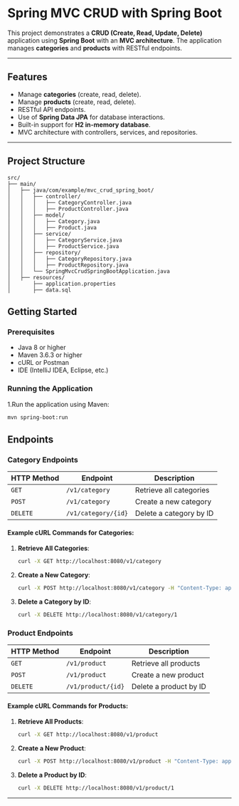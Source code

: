 # Spring MVC CRUD with Spring Boot

This project demonstrates a **CRUD (Create, Read, Update, Delete)** application using **Spring Boot** with an **MVC architecture**. The application manages **categories** and **products** with RESTful endpoints.

---

## Features

- Manage **categories** (create, read, delete).
- Manage **products** (create, read, delete).
- RESTful API endpoints.
- Use of **Spring Data JPA** for database interactions.
- Built-in support for **H2 in-memory database**.
- MVC architecture with controllers, services, and repositories.

---

## Project Structure
```plaintext
src/
├── main/
│   ├── java/com/example/mvc_crud_spring_boot/
│   │   ├── controller/
│   │   │   ├── CategoryController.java
│   │   │   ├── ProductController.java
│   │   ├── model/
│   │   │   ├── Category.java
│   │   │   ├── Product.java
│   │   ├── service/
│   │   │   ├── CategoryService.java
│   │   │   ├── ProductService.java
│   │   ├── repository/
│   │   │   ├── CategoryRepository.java
│   │   │   ├── ProductRepository.java
│   │   └── SpringMvcCrudSpringBootApplication.java
│   ├── resources/
│       ├── application.properties
│       ├── data.sql
```

## Getting Started

### **Prerequisites**

- Java 8 or higher
- Maven 3.6.3 or higher
- cURL or Postman
- IDE (IntelliJ IDEA, Eclipse, etc.)

### Running the Application

1.Run the application using Maven:
   ```bash
   mvn spring-boot:run
   ```

## Endpoints

### **Category Endpoints**

| HTTP Method | Endpoint           | Description                        |
|-------------|--------------------|------------------------------------|
| `GET`       | `/v1/category`     | Retrieve all categories            |
| `POST`      | `/v1/category`     | Create a new category              |
| `DELETE`    | `/v1/category/{id}`| Delete a category by ID            |

#### Example cURL Commands for Categories:

1. **Retrieve All Categories**:
   ```bash
   curl -X GET http://localhost:8080/v1/category
    ```
   
2. **Create a New Category**:
    ```bash
    curl -X POST http://localhost:8080/v1/category -H "Content-Type: application/json" -d '{"name": "Electronics"}'
     ```
   
3. **Delete a Category by ID**:
    ```bash
    curl -X DELETE http://localhost:8080/v1/category/1
     ```
   
### **Product Endpoints**

| HTTP Method | Endpoint           | Description                        |
|-------------|--------------------|------------------------------------|
| `GET`       | `/v1/product`      | Retrieve all products              |
| `POST`      | `/v1/product`      | Create a new product               |
| `DELETE`    | `/v1/product/{id}` | Delete a product by ID             |

#### Example cURL Commands for Products:

1. **Retrieve All Products**:
   ```bash
   curl -X GET http://localhost:8080/v1/product
    ```
2. **Create a New Product**:
    ```bash
    curl -X POST http://localhost:8080/v1/product -H "Content-Type: application/json" -d '{"name": "Laptop", "price": 1000.0, "categoryId": 1}'
     ```
3. **Delete a Product by ID**:
    ```bash
    curl -X DELETE http://localhost:8080/v1/product/1
     ```

---

